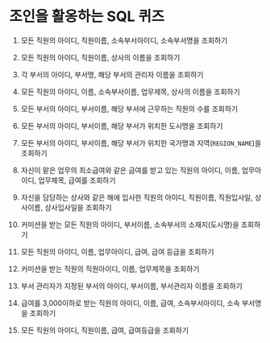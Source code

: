 # 조인을 활옹하는 SQL 퀴즈

1. 모든 직원의 아이디, 직원이름, 소속부서아이디, 소속부서명을 조회하기

2. 모든 직원의 아이디, 직원이름, 상사의 이름을 조회하기

3. 각 부서의 아이디, 부서명, 해당 부서의 관리자 이름을 조회하기

4. 모든 직원의 아이디, 이름, 소속부서이름, 업무제목, 상사의 이름을 조회하기

5. 모든 부서의 아이디, 부서이름, 해당 부서에 근무하는 직원의 수를 조회하기

6. 모든 부서의 아이디, 부서이름, 해당 부서가 위치한 도시명을 조회하기

7. 모든 부서의 아이디, 부서이름, 해당 부서가 위치한 국가명과 지역(`REGION_NAME`)을 조회하기

8. 자신이 맡은 업무의 최소급여와 같은 급여를 받고 있는 직원의 아이디, 이름, 업무아이디, 업무제목, 급여를 조회하기

9. 자신을 담당하는 상사와 같은 해에 입사한 직원의 아이디, 직원이름, 직원입사일, 상사이름, 상사입사일을 조회하기

10. 커미션을 받는 모든 직원의 아이디, 부서이름, 소속부서의 소재지(도시명)을 조회하기

11. 모든 직원의 아이디, 이름, 업무아이디, 급여, 급여 등급을 조회하기

12. 커미션을 받는 직원의 직원아이디, 이름, 업무제목을 조회하기

13. 부서 관리자가 지정된 부서의 아이디, 부서이름, 부서관리자 이름을 조회하기

14. 급여를 3,000이하로 받는 직원의 아이디, 이름, 급여, 소속부서아이디, 소속 부서명을 조회하기

15. 모든 직원의 아이디, 직원이름, 급여, 급여등급을 조회하기
